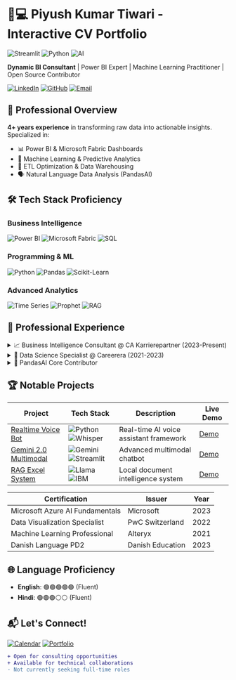 # 👨💻 Piyush Kumar Tiwari - Interactive CV Portfolio

![Streamlit](https://img.shields.io/badge/Made_with-Streamlit-FF4B4B?style=for-the-badge&logo=streamlit)
![Python](https://img.shields.io/badge/Powered_by-Python-3776AB?style=for-the-badge&logo=python)
![AI](https://img.shields.io/badge/Specialization-Business_Intelligence-FFD700?style=for-the-badge)

**Dynamic BI Consultant** | Power BI Expert | Machine Learning Practitioner | Open Source Contributor

[![LinkedIn](https://img.shields.io/badge/Connect-LinkedIn-blue?style=flat-square&logo=linkedin)](https://linkedin.com/in/pikt)
[![GitHub](https://img.shields.io/badge/View-GitHub-181717?style=flat-square&logo=github)](https://github.com/piktx)
[![Email](https://img.shields.io/badge/Contact-Email-D14836?style=flat-square&logo=gmail)](mailto:businessbypkt@gmail.com)

## 🚀 Professional Overview
**4+ years experience** in transforming raw data into actionable insights. Specialized in:

- 📊 Power BI & Microsoft Fabric Dashboards
- 🤖 Machine Learning & Predictive Analytics
- 🔄 ETL Optimization & Data Warehousing
- 🗣️ Natural Language Data Analysis (PandasAI)

## 🛠️ Tech Stack Proficiency

### Business Intelligence
![Power BI](https://img.shields.io/badge/Power_BI-F2C811?style=for-the-badge&logo=powerbi)
![Microsoft Fabric](https://img.shields.io/badge/Microsoft_Fabric-0078D4?style=for-the-badge)
![SQL](https://img.shields.io/badge/SQL-4479A1?style=for-the-badge&logo=postgresql)

### Programming & ML
![Python](https://img.shields.io/badge/Python-3776AB?style=for-the-badge&logo=python)
![Pandas](https://img.shields.io/badge/Pandas-150458?style=for-the-badge&logo=pandas)
![Scikit-Learn](https://img.shields.io/badge/Scikit_Learn-F7931E?style=for-the-badge&logo=scikitlearn)

### Advanced Analytics
![Time Series](https://img.shields.io/badge/ARIMA_SARIMA-109649?style=for-the-badge)
![Prophet](https://img.shields.io/badge/Facebook_Prophet-109649?style=for-the-badge)
![RAG](https://img.shields.io/badge/RAG_Systems-430098?style=for-the-badge)

## 💼 Professional Experience

<details>
<summary>📈 Business Intelligence Consultant @ CA Karrierepartner (2023-Present)</summary>

- Delivered **150+ Power BI dashboards** with 95% user adoption rate
- Optimized ETL processes reducing data processing time by **40%**
- Implemented Microsoft Fabric solutions serving **1K+ daily users**
</details>

<details>
<summary>🔬 Data Science Specialist @ Careerera (2021-2023)</summary>

- Developed ML models with **85% prediction accuracy**
- Automated reporting workflows saving **20h/week**
- Conducted **50+ workshops** on data visualization best practices
</details>

<details>
<summary>🧠 PandasAI Core Contributor</summary>

- Contributed **15+ PRs** to open-source NLP data analysis tool
- Improved query response accuracy by **30%**
- Authored **5 technical guides** for community documentation
</details>

## 🏆 Notable Projects

| Project | Tech Stack | Description | Live Demo |
|---------|------------|-------------|-----------|
| [Realtime Voice Bot](https://github.com/piktx/realtime_voice_bot) | ![Python](https://img.shields.io/badge/-Python-3776AB?logo=python) ![Whisper](https://img.shields.io/badge/-OpenAI_Whisper-412991) | Real-time AI voice assistant framework | [Demo](#) |
| [Gemini 2.0 Multimodal](https://github.com/piktx/gemini2.0_multimodal_chatbot) | ![Gemini](https://img.shields.io/badge/-Google_Gemini-4285F4) ![Streamlit](https://img.shields.io/badge/-Streamlit-FF4B4B) | Advanced multimodal chatbot | [Demo](#) |
| [RAG Excel System](https://github.com/piktx/RAG-over-Excel-using-IBM-Dockling-Llama-3.2-100-Locally-) | ![Llama](https://img.shields.io/badge/-Llama_3.2-FF6F00) ![IBM](https://img.shields.io/badge/-IBM_Dockling-052FAD) | Local document intelligence system | [Demo](#) |


| Certification | Issuer | Year |
|---------------|--------|-----|
| Microsoft Azure AI Fundamentals | Microsoft | 2023 |
| Data Visualization Specialist | PwC Switzerland | 2022 |
| Machine Learning Professional | Alteryx | 2021 |
| Danish Language PD2 | Danish Education | 2023 |

## 🌐 Language Proficiency

- **English**: 🟢🟢🟢🟢🟢 (Fluent)  
- **Hindi**: 🟢🟢🟢⚪⚪ (Fluent)  

## 📬 Let's Connect!

[![Calendar](https://img.shields.io/badge/Schedule_Meeting-Google_Calendar-4285F4?style=for-the-badge&logo=googlecalendar)](https://calendar.google.com)
[![Portfolio](https://img.shields.io/badge/View_Full_Portfolio-Website-FF7139?style=for-the-badge)](https://yourportfolio.com)

```diff
+ Open for consulting opportunities
+ Available for technical collaborations
- Not currently seeking full-time roles

